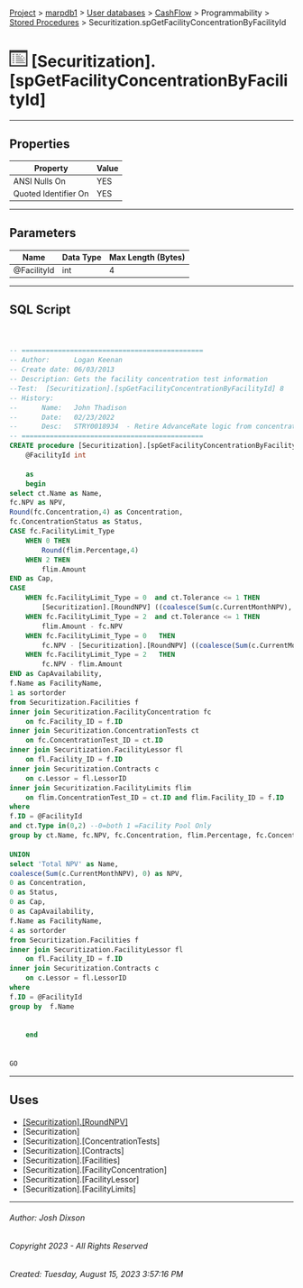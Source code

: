 #### 

[Project](../../../../../index.md) > [marpdb1](../../../../index.md) > [User databases](../../../index.md) > [CashFlow](../../index.md) > Programmability > [Stored Procedures](Stored_Procedures.md) > Securitization.spGetFacilityConcentrationByFacilityId

# ![Stored Procedures](../../../../../Images/StoredProcedure32.png) [Securitization].[spGetFacilityConcentrationByFacilityId]

---

## <a name="#properties"></a>Properties

| Property | Value |
|---|---|
| ANSI Nulls On | YES |
| Quoted Identifier On | YES |


---

## <a name="#parameters"></a>Parameters

| Name | Data Type | Max Length (Bytes) |
|---|---|---|
| @FacilityId | int | 4 |


---

## <a name="#sqlscript"></a>SQL Script

```sql


-- =============================================
-- Author:		Logan Keenan
-- Create date: 06/03/2013
-- Description:	Gets the facility concentration test information
--Test:  [Securitization].[spGetFacilityConcentrationByFacilityId] 8
-- History:
--		Name:	John Thadison
--		Date:	02/23/2022
--		Desc:	STRY0018934  - Retire AdvanceRate logic from concentration tests.
-- =============================================
CREATE procedure [Securitization].[spGetFacilityConcentrationByFacilityId]
	@FacilityId int

	as
	begin
select ct.Name as Name, 
fc.NPV as NPV, 
Round(fc.Concentration,4) as Concentration, 
fc.ConcentrationStatus as Status, 
CASE fc.FacilityLimit_Type
	WHEN 0 THEN
		Round(flim.Percentage,4)
	WHEN 2 THEN
		flim.Amount
END as Cap,
CASE 
	WHEN fc.FacilityLimit_Type = 0  and ct.Tolerance <= 1 THEN
		[Securitization].[RoundNPV] ((coalesce(Sum(c.CurrentMonthNPV), 0) * flim.Percentage),f.Term) - fc.NPV
	WHEN fc.FacilityLimit_Type = 2  and ct.Tolerance <= 1 THEN
		flim.Amount - fc.NPV
	WHEN fc.FacilityLimit_Type = 0   THEN
		fc.NPV - [Securitization].[RoundNPV] ((coalesce(Sum(c.CurrentMonthNPV), 0) * flim.Percentage),f.Term)
	WHEN fc.FacilityLimit_Type = 2   THEN
		fc.NPV - flim.Amount
END as CapAvailability,
f.Name as FacilityName,
1 as sortorder
from Securitization.Facilities f
inner join Securitization.FacilityConcentration fc
	on fc.Facility_ID = f.ID
inner join Securitization.ConcentrationTests ct 
	on fc.ConcentrationTest_ID = ct.ID
inner join Securitization.FacilityLessor fl 
	on fl.Facility_ID = f.ID
inner join Securitization.Contracts c 
	on c.Lessor = fl.LessorID 
inner join Securitization.FacilityLimits flim
	on flim.ConcentrationTest_ID = ct.ID and flim.Facility_ID = f.ID
where 
f.ID = @FacilityId 
and ct.Type in(0,2) --0=both 1 =Facility Pool Only
group by ct.Name, fc.NPV, fc.Concentration, flim.Percentage, fc.ConcentrationStatus,fc.FacilityLimit_Type,flim.Amount,ct.Tolerance, f.Name,f.Term

UNION
select 'Total NPV' as Name, 
coalesce(Sum(c.CurrentMonthNPV), 0) as NPV, 
0 as Concentration, 
0 as Status, 
0 as Cap,
0 as CapAvailability,
f.Name as FacilityName,
4 as sortorder
from Securitization.Facilities f
inner join Securitization.FacilityLessor fl 
	on fl.Facility_ID = f.ID
inner join Securitization.Contracts c 
	on c.Lessor = fl.LessorID 
where 
f.ID = @FacilityId 
group by  f.Name


	end


GO

```


---

## <a name="#uses"></a>Uses

* [[Securitization].[RoundNPV]](../Functions/Scalar-valued_Functions/Securitization_RoundNPV.md)
* [Securitization]
* [Securitization].[ConcentrationTests]
* [Securitization].[Contracts]
* [Securitization].[Facilities]
* [Securitization].[FacilityConcentration]
* [Securitization].[FacilityLessor]
* [Securitization].[FacilityLimits]


---

###### Author:  Josh Dixson

###### Copyright 2023 - All Rights Reserved

###### Created: Tuesday, August 15, 2023 3:57:16 PM

